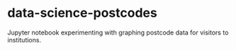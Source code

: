 # data-science-postcodes
Jupyter notebook experimenting with graphing postcode data for visitors to institutions.
